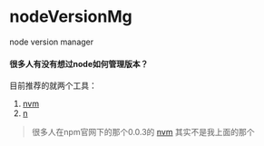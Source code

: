 nodeVersionMg
=============

node version manager


#### 很多人有没有想过node如何管理版本？

目前推荐的就两个工具：

1. [nvm](https://github.com/creationix/nvm)
2. [n](https://github.com/visionmedia/n) 

> 很多人在npm官网下的那个0.0.3的 [nvm](https://www.npmjs.org/package/nvm) 其实不是我上面的那个